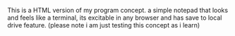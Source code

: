 This is a HTML version of my program concept. a simple notepad that looks and feels like a terminal, 
its excitable in any browser and has save to local drive feature.
(please note i am just testing this concept as i learn) 

